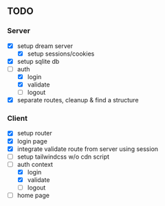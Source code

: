 ## TODO

### Server

- [x] setup dream server
  - [x] setup sessions/cookies
- [x] setup sqlite db
- [ ] auth
  - [x] login
  - [x] validate
  - [ ] logout
- [x] separate routes, cleanup & find a structure

### Client

- [x] setup router
- [x] login page
- [x] integrate validate route from server using session
- [ ] setup tailwindcss w/o cdn script
- [ ] auth context
  - [x] login
  - [x] validate
  - [ ] logout
- [ ] home page
